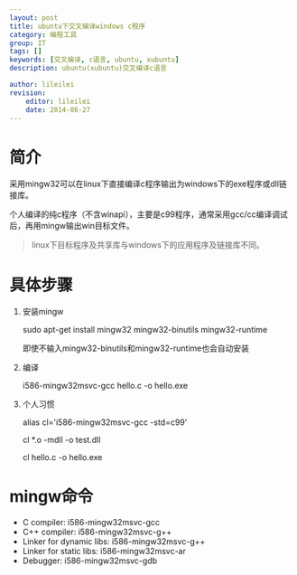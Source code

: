 ```yaml
---
layout: post
title: ubuntu下交叉编译windows c程序
category: 编程工具
group: IT
tags: []
keywords: [交叉编译, c语言, ubuntu, xubuntu]
description: ubuntu(xubuntu)交叉编译c语言

author: lileilei
revision:
    editor: lileilei
    date: 2014-08-27
---
```


# 简介

采用mingw32可以在linux下直接编译c程序输出为windows下的exe程序或dll链接库。

个人编译的纯c程序（不含winapi），主要是c99程序，通常采用gcc/cc编译调试后，再用mingw输出win目标文件。

> linux下目标程序及共享库与windows下的应用程序及链接库不同。

# 具体步骤

1. 安装mingw

    sudo apt-get install mingw32 mingw32-binutils mingw32-runtime

    即使不输入mingw32-binutils和mingw32-runtime也会自动安装

2. 编译

    i586-mingw32msvc-gcc hello.c -o hello.exe

3. 个人习惯

    alias cl='i586-mingw32msvc-gcc -std=c99'

    cl *.o -mdll -o test.dll

    cl hello.c -o hello.exe


# mingw命令

* C compiler: i586-mingw32msvc-gcc
* C++ compiler: i586\-mingw32msvc\-g++
* Linker for dynamic libs: i586-mingw32msvc-g++
* Linker for static libs: i586-mingw32msvc-ar
* Debugger: i586-mingw32msvc-gdb

